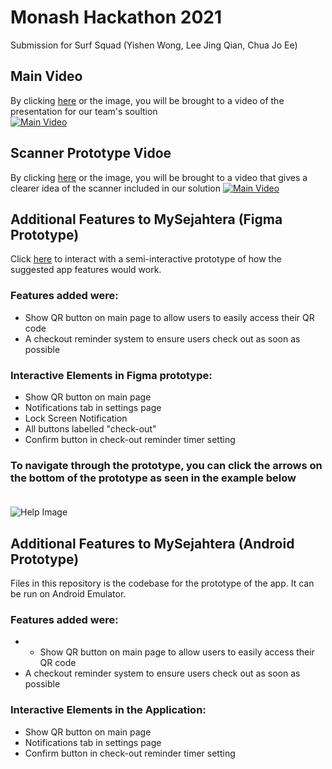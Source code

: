# Monash Hackathon 2021
Submission for Surf Squad (Yishen Wong, Lee Jing Qian, Chua Jo Ee)

## Main Video
By clicking [here](https://youtu.be/JDLlmJJHlj4) or the image, you will be brought to a video of the presentation for our team's soultion
<br>
[![Main Video](http://img.youtube.com/vi/JDLlmJJHlj4/0.jpg)](http://www.youtube.com/watch?v=JDLlmJJHlj4 "Monash Hackathon 2021 Surf Squad (Round 2)")
## Scanner Prototype Vidoe

By clicking [here](https://youtu.be/Xv-a-VOPIA8) or the image, you will be brought to a video that gives a clearer idea of the scanner included in our solution
[![Main Video](http://img.youtube.com/vi/Xv-a-VOPIA8/0.jpg)](http://www.youtube.com/watch?v=Xv-a-VOPIA8 "Monash Hackathon 2021 Surf Squad (QR Scanner Model)")
<br>
## Additional Features to MySejahtera (Figma Prototype)
Click [here](https://www.figma.com/proto/bht1k4qDlPCflAFc8Zw097/Surf-Squad?node-id=13%3A31&scaling=scale-down&page-id=0%3A1&starting-point-node-id=13%3A31) to interact with a semi-interactive prototype of how the suggested app features would work. <br>

### Features added were:
- Show QR button on main page to allow users to easily access their QR code
- A checkout reminder system to ensure users check out as soon as possible

### Interactive Elements in Figma prototype:
- Show QR button on main page
- Notifications tab in settings page
- Lock Screen Notification
- All buttons labelled "check-out"
- Confirm button in check-out reminder timer setting

### To navigate through the prototype, you can click the arrows on the bottom of the prototype as seen in the example below <br> <br>
![Help Image](https://github.com/joeechua/SurfSquad/blob/main/navigationhelp.png)

## Additional Features to MySejahtera (Android Prototype)
Files in this repository is the codebase for the prototype of the app. It can be run on Android Emulator.

### Features added were:
- - Show QR button on main page to allow users to easily access their QR code
- A checkout reminder system to ensure users check out as soon as possible

### Interactive Elements in the Application:
- Show QR button on main page
- Notifications tab in settings page
- Confirm button in check-out reminder timer setting
